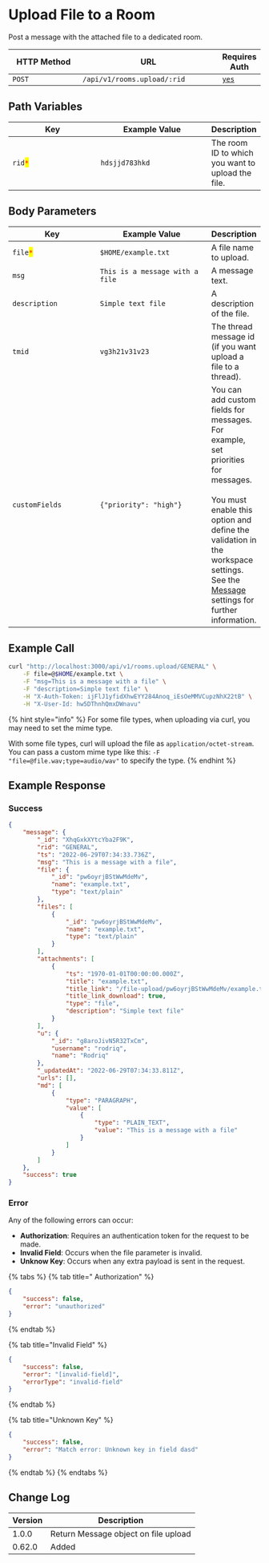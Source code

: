 # Upload File to a Room

Post a message with the attached file to a dedicated room.

<table><thead><tr><th width="163">HTTP Method</th><th width="298">URL</th><th>Requires Auth</th></tr></thead><tbody><tr><td><code>POST</code></td><td><code>/api/v1/rooms.upload/:rid</code></td><td><a href="../../authentication-endpoints/"><code>yes</code></a></td></tr></tbody></table>

## Path Variables

<table><thead><tr><th width="203.33333333333331">Key</th><th width="241">Example Value</th><th>Description</th></tr></thead><tbody><tr><td><code>rid</code><mark style="color:red;"><code>*</code></mark></td><td><code>hdsjjd783hkd</code></td><td>The room ID to which you want to upload the file.</td></tr></tbody></table>

## Body Parameters

<table><thead><tr><th width="205.33333333333331">Key</th><th width="258">Example Value</th><th>Description</th></tr></thead><tbody><tr><td><code>file</code><mark style="color:red;"><code>*</code></mark></td><td><code>$HOME/example.txt</code></td><td>A file name to upload.</td></tr><tr><td><code>msg</code></td><td><code>This is a message with a file</code></td><td>A message text.</td></tr><tr><td><code>description</code></td><td><code>Simple text file</code></td><td>A description of the file.</td></tr><tr><td><code>tmid</code></td><td><code>vg3h21v31v23</code></td><td>The thread message id (if you want upload a file to a thread).</td></tr><tr><td><code>customFields</code></td><td><code>{"priority": "high"}</code></td><td>You can add custom fields for messages. For example, set priorities for messages.<br><br>You must enable this option and define the validation in the workspace settings. See the <a href="https://docs.rocket.chat/use-rocket.chat/workspace-administration/settings/message">Message</a> settings for further information.</td></tr></tbody></table>

## Example Call

```bash
curl "http://localhost:3000/api/v1/rooms.upload/GENERAL" \
    -F file=@$HOME/example.txt \
    -F "msg=This is a message with a file" \
    -F "description=Simple text file" \
    -H "X-Auth-Token: ijFlJ1yfidXhwEYY284Anoq_iEsOeMMVCupzNhX22tB" \
    -H "X-User-Id: hw5DThnhQmxDWnavu"
```

{% hint style="info" %}
For some file types, when uploading via curl, you may need to set the mime type.

With some file types, curl will upload the file as `application/octet-stream`. You can pass a custom mime type like this: `-F "file=@file.wav;type=audio/wav"` to specify the type.
{% endhint %}

## Example Response

### Success

```json
{
    "message": {
        "_id": "XhqGxkXYtcYba2F9K",
        "rid": "GENERAL",
        "ts": "2022-06-29T07:34:33.736Z",
        "msg": "This is a message with a file",
        "file": {
            "_id": "pw6oyrjBStWwMdeMv",
            "name": "example.txt",
            "type": "text/plain"
        },
        "files": [
            {
                "_id": "pw6oyrjBStWwMdeMv",
                "name": "example.txt",
                "type": "text/plain"
            }
        ],
        "attachments": [
            {
                "ts": "1970-01-01T00:00:00.000Z",
                "title": "example.txt",
                "title_link": "/file-upload/pw6oyrjBStWwMdeMv/example.txt",
                "title_link_download": true,
                "type": "file",
                "description": "Simple text file"
            }
        ],
        "u": {
            "_id": "g8aroJivN5R32TxCm",
            "username": "rodriq",
            "name": "Rodriq"
        },
        "_updatedAt": "2022-06-29T07:34:33.811Z",
        "urls": [],
        "md": [
            {
                "type": "PARAGRAPH",
                "value": [
                    {
                        "type": "PLAIN_TEXT",
                        "value": "This is a message with a file"
                    }
                ]
            }
        ]
    },
    "success": true
}
```

### Error

Any of the following errors can occur:

* **Authorization**: Requires an authentication token for the request to be made.
* **Invalid Field**: Occurs when the file parameter is invalid.
* **Unknow Key**: Occurs when any extra payload is sent in the request.

{% tabs %}
{% tab title=" Authorization" %}
```json
{
    "success": false,
    "error": "unauthorized"
}
```
{% endtab %}

{% tab title="Invalid Field" %}
```json
{
    "success": false,
    "error": "[invalid-field]",
    "errorType": "invalid-field"
}
```
{% endtab %}

{% tab title="Unknown Key" %}
```json
{
    "success": false,
    "error": "Match error: Unknown key in field dasd"
}
```
{% endtab %}
{% endtabs %}

## Change Log

| Version | Description                          |
| ------- | ------------------------------------ |
| 1.0.0   | Return Message object on file upload |
| 0.62.0  | Added                                |
